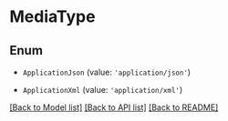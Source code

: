 # MediaType


## Enum

* `ApplicationJson` (value: `'application/json'`)

* `ApplicationXml` (value: `'application/xml'`)

[[Back to Model list]](../README.md#documentation-for-models) [[Back to API list]](../README.md#documentation-for-api-endpoints) [[Back to README]](../README.md)
